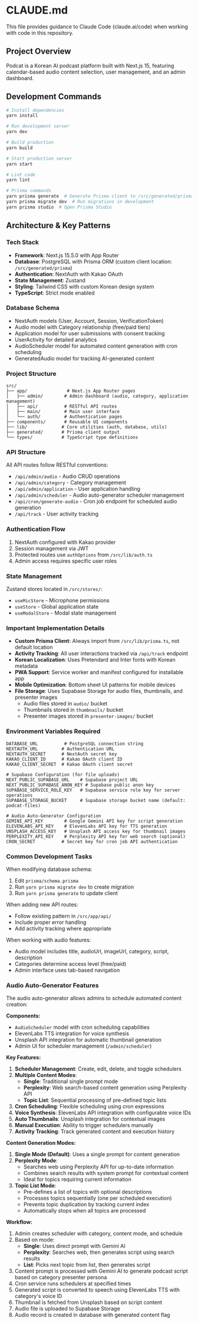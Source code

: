 # CLAUDE.md

This file provides guidance to Claude Code (claude.ai/code) when working with code in this repository.

## Project Overview

Podcat is a Korean AI podcast platform built with Next.js 15, featuring calendar-based audio content selection, user management, and an admin dashboard.

## Development Commands

```bash
# Install dependencies
yarn install

# Run development server
yarn dev

# Build production
yarn build

# Start production server
yarn start

# Lint code
yarn lint

# Prisma commands
yarn prisma generate  # Generate Prisma client to /src/generated/prisma
yarn prisma migrate dev  # Run migrations in development
yarn prisma studio  # Open Prisma Studio
```

## Architecture & Key Patterns

### Tech Stack
- **Framework**: Next.js 15.5.0 with App Router
- **Database**: PostgreSQL with Prisma ORM (custom client location: `/src/generated/prisma`)
- **Authentication**: NextAuth with Kakao OAuth
- **State Management**: Zustand
- **Styling**: Tailwind CSS with custom Korean design system
- **TypeScript**: Strict mode enabled

### Database Schema
- NextAuth models (User, Account, Session, VerificationToken)
- Audio model with Category relationship (free/paid tiers)
- Application model for user submissions with consent tracking
- UserActivity for detailed analytics
- AudioScheduler model for automated content generation with cron scheduling
- GeneratedAudio model for tracking AI-generated content

### Project Structure
```
src/
├── app/               # Next.js App Router pages
│   ├── admin/        # Admin dashboard (audio, category, application management)
│   ├── api/          # RESTful API routes
│   ├── main/         # Main user interface
│   └── auth/         # Authentication pages
├── components/       # Reusable UI components
├── lib/             # Core utilities (auth, database, utils)
├── generated/       # Prisma client output
└── types/           # TypeScript type definitions
```

### API Structure
All API routes follow RESTful conventions:
- `/api/admin/audio` - Audio CRUD operations
- `/api/admin/category` - Category management
- `/api/admin/application` - User application handling
- `/api/admin/scheduler` - Audio auto-generator scheduler management
- `/api/cron/generate-audio` - Cron job endpoint for scheduled audio generation
- `/api/track` - User activity tracking

### Authentication Flow
1. NextAuth configured with Kakao provider
2. Session management via JWT
3. Protected routes use `authOptions` from `/src/lib/auth.ts`
4. Admin access requires specific user roles

### State Management
Zustand stores located in `/src/stores/`:
- `useMicStore` - Microphone permissions
- `useStore` - Global application state
- `useModalStore` - Modal state management

### Important Implementation Details
- **Custom Prisma Client**: Always import from `/src/lib/prisma.ts`, not default location
- **Activity Tracking**: All user interactions tracked via `/api/track` endpoint
- **Korean Localization**: Uses Pretendard and Inter fonts with Korean metadata
- **PWA Support**: Service worker and manifest configured for installable app
- **Mobile Optimization**: Bottom sheet UI patterns for mobile devices
- **File Storage**: Uses Supabase Storage for audio files, thumbnails, and presenter images
  - Audio files stored in `audio/` bucket
  - Thumbnails stored in `thumbnails/` bucket  
  - Presenter images stored in `presenter-images/` bucket

### Environment Variables Required
```
DATABASE_URL          # PostgreSQL connection string
NEXTAUTH_URL         # Authentication URL
NEXTAUTH_SECRET      # NextAuth secret key
KAKAO_CLIENT_ID      # Kakao OAuth client ID
KAKAO_CLIENT_SECRET  # Kakao OAuth client secret

# Supabase Configuration (for file uploads)
NEXT_PUBLIC_SUPABASE_URL    # Supabase project URL
NEXT_PUBLIC_SUPABASE_ANON_KEY # Supabase public anon key
SUPABASE_SERVICE_ROLE_KEY   # Supabase service role key for server operations
SUPABASE_STORAGE_BUCKET     # Supabase storage bucket name (default: podcat-files)

# Audio Auto-Generator Configuration
GEMINI_API_KEY        # Google Gemini API key for script generation
ELEVENLABS_API_KEY    # ElevenLabs API key for TTS generation
UNSPLASH_ACCESS_KEY   # Unsplash API access key for thumbnail images
PERPLEXITY_API_KEY    # Perplexity API key for web search (optional)
CRON_SECRET          # Secret key for cron job API authentication
```

### Common Development Tasks

When modifying database schema:
1. Edit `prisma/schema.prisma`
2. Run `yarn prisma migrate dev` to create migration
3. Run `yarn prisma generate` to update client

When adding new API routes:
- Follow existing pattern in `/src/app/api/`
- Include proper error handling
- Add activity tracking where appropriate

When working with audio features:
- Audio model includes title, audioUrl, imageUrl, category, script, description
- Categories determine access level (free/paid)
- Admin interface uses tab-based navigation

### Audio Auto-Generator Features

The audio auto-generator allows admins to schedule automated content creation:

**Components:**
- `AudioScheduler` model with cron scheduling capabilities
- ElevenLabs TTS integration for voice synthesis
- Unsplash API integration for automatic thumbnail generation
- Admin UI for scheduler management (`/admin/scheduler`)

**Key Features:**
1. **Scheduler Management**: Create, edit, delete, and toggle schedulers
2. **Multiple Content Modes**: 
   - **Single**: Traditional single prompt mode
   - **Perplexity**: Web search-based content generation using Perplexity API
   - **Topic List**: Sequential processing of pre-defined topic lists
3. **Cron Scheduling**: Flexible scheduling using cron expressions
4. **Voice Synthesis**: ElevenLabs API integration with configurable voice IDs
5. **Auto Thumbnails**: Unsplash integration for contextual images
6. **Manual Execution**: Ability to trigger schedulers manually
7. **Activity Tracking**: Track generated content and execution history

**Content Generation Modes:**

1. **Single Mode (Default)**: Uses a single prompt for content generation
2. **Perplexity Mode**: 
   - Searches web using Perplexity API for up-to-date information
   - Combines search results with system prompt for contextual content
   - Ideal for topics requiring current information
3. **Topic List Mode**:
   - Pre-defines a list of topics with optional descriptions
   - Processes topics sequentially (one per scheduled execution)
   - Prevents topic duplication by tracking current index
   - Automatically stops when all topics are processed

**Workflow:**
1. Admin creates scheduler with category, content mode, and schedule
2. Based on mode:
   - **Single**: Uses direct prompt with Gemini AI
   - **Perplexity**: Searches web, then generates script using search results
   - **List**: Picks next topic from list, then generates script
3. Content prompt is processed with Gemini AI to generate podcast script based on category presenter persona
4. Cron service runs schedulers at specified times
5. Generated script is converted to speech using ElevenLabs TTS with category's voice ID
6. Thumbnail is fetched from Unsplash based on script content
7. Audio file is uploaded to Supabase Storage
8. Audio record is created in database with generated content flag